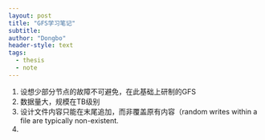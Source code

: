 ```yaml
---
layout: post
title: "GFS学习笔记"
subtitle: 
author: "Dongbo"
header-style: text
tags:
  - thesis
  - note
---
```



1. 设想少部分节点的故障不可避免，在此基础上研制的GFS
2. 数据量大，规模在TB级别
3. 设计文件内容只能在末尾追加，而非覆盖原有内容（random writes within a file are typically non-existent.
4. 
